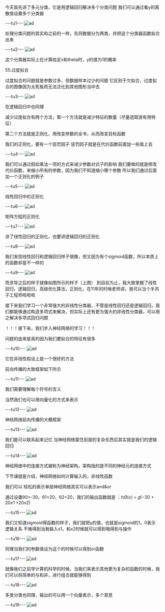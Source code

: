 今天首先讲了多元分类，它是用逻辑回归解决多个分类问题
我们可以通过看y的离散值设置多个分类器


---tu1---
![ad](https://github.com/Zr3Lm9Yh/my-machine-learning/blob/master/day%20four/img-day4/tu1.PNG)




处理分类问题的其实和之前的一样，先将数据分为两类，并把这个分类器函数拟合出来


---tu2---
![ad](https://github.com/Zr3Lm9Yh/my-machine-learning/blob/master/day%20four/img-day4/tu2.PNG)




这个分类器实际上在计算给定x和theta时，y的值为1的概率

55.过度拟合

过度拟合的问题就是参数过多，但数据样本过少的问题
它区别于欠拟合，过度拟合的图像因为太死板而无法泛化到其他图形当中去


---tu3---
![ad](https://github.com/Zr3Lm9Yh/my-machine-learning/blob/master/day%20four/img-day4/tu3.PNG)





在逻辑回归中也同理

减少过度拟合有两个方法，第一个方法就是减少特征的数量（尽量选取游有用特征）

第二个方法就是正则化，用改变参数的全书，从而改变目标函数


我们的正则化，要有一个惩罚因子
惩罚因子就是在代价函数前面加一些值上去


---tu4---
![ad](https://github.com/Zr3Lm9Yh/my-machine-learning/blob/master/day%20four/img-day4/tu4.PNG)






我们可以通过假如乘法一项的方式来减少参数对式子的影响
我们要做的就是修改代价函数，来缩小所有的参数，因为我们不知道缩小哪个参数
 所以我们通过后面加一个正则化的例子

---tu5---
![ad](https://github.com/Zr3Lm9Yh/my-machine-learning/blob/master/day%20four/img-day4/tu5.PNG)





线性回归中的正则化


---tu6---
![ad](https://github.com/Zr3Lm9Yh/my-machine-learning/blob/master/day%20four/img-day4/tu6.PNG)



矩阵方程的正则化


---tu7---
![ad](https://github.com/Zr3Lm9Yh/my-machine-learning/blob/master/day%20four/img-day4/tu7.PNG)




讲了线性回归的正则化，也要讲逻辑回归的正则化


---tu8---
![ad](https://github.com/Zr3Lm9Yh/my-machine-learning/blob/master/day%20four/img-day4/tu8.PNG)





我们发现线性回归和逻辑回归样子很像，但又因为有个sigmoid函数，所以本质上的函数却是不一样的


---tu9---
![ad](https://github.com/Zr3Lm9Yh/my-machine-learning/blob/master/day%20four/img-day4/tu9.PNG)



而求导之后的样子就像如图所示的样子（上图）
到目前为止，我大致掌握了线性回归，逻辑回归，高级优化算法，正则化，在11年的时候老师讲，我可以当个半吊子工程师啦啦啦

接下来我们学习一个非常强大的非线性分类器，不管是线性回归还是逻辑回归，我们都能够通过构造多项式来解决，但实际上还有更为强大的非线性分类器，可以用之解决多项式回归问题


！！！接下来，我们步入神经网络的学习！！！

问题的由来是真的因为我们要拟合的特征有很多



---tu10---
![ad](https://github.com/Zr3Lm9Yh/my-machine-learning/blob/master/day%20four/img-day4/tu10.PNG)





它在非线性假设上是一个很好的方法

前向传播的大致框架如下所示


---tu11---
![ad](https://github.com/Zr3Lm9Yh/my-machine-learning/blob/master/day%20four/img-day4/tu11.PNG)





我们需要理解每个符号的含义

当然我们也可以用向量化的方式来表示


---tu12---
![ad](https://github.com/Zr3Lm9Yh/my-machine-learning/blob/master/day%20four/img-day4/tu12.PNG)





神经网络前向传播的大概框架


---tu13---
![ad](https://github.com/Zr3Lm9Yh/my-machine-learning/blob/master/day%20four/img-day4/tu13.PNG)






我们能可以联系起来记忆 当神经网络蒙住前面的复杂东西后其实就是我们的逻辑回归



---tu14---
![ad](https://github.com/Zr3Lm9Yh/my-machine-learning/blob/master/day%20four/img-day4/tu14.PNG)





神经网络中的连接方式被称为神经架构，架构指的是不同的神经元的连接方式

下节课就是介绍，神经网络如何计算输入的，非线性函数





我们可以 轻松的表示单层神经网络其实可以表示and&or

通过设置θ0=-30，θ1=20，θ2=20，我们的输出函数就是
：ℎ𝛩(𝑥) = 𝑔(−30 + 20𝑥1 +20𝑥2)


---tu15---
![ad](https://github.com/Zr3Lm9Yh/my-machine-learning/blob/master/day%20four/img-day4/tu15.PNG)




我们又知道sigmoid得函数的样子，我们就把y的值，也就是sigmoid的1，0表示逻辑关系
不难得到当我输入x1，和x2时候就可以得到哦得到与操作




---tu16---
![ad](https://github.com/Zr3Lm9Yh/my-machine-learning/blob/master/day%20four/img-day4/tu16.PNG)






同理当我们的参数值设为这个的时候可以得到or函数


---tu17---
![ad](https://github.com/Zr3Lm9Yh/my-machine-learning/blob/master/day%20four/img-day4/tu17.PNG)






就像我们之前学计算机科学的时候，当我们来表示其他更为复杂的函数的时候，我们可以将简单的与和非，进行组合就能够得到


---tu18---
![ad](https://github.com/Zr3Lm9Yh/my-machine-learning/blob/master/day%20four/img-day4/tu18.PNG)




多类分类也同理，输出的可以用一个向量表示，多个意思



---tu19---
![ad](https://github.com/Zr3Lm9Yh/my-machine-learning/blob/master/day%20four/img-day4/tu19.PNG)




















































